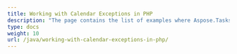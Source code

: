 ```yaml
---
title: Working with Calendar Exceptions in PHP
description: "The page contains the list of examples where Aspose.Tasks Java for PHP is used to alter Microsoft Project calendar exceptions."
type: docs
weight: 10
url: /java/working-with-calendar-exceptions-in-php/
---
```



